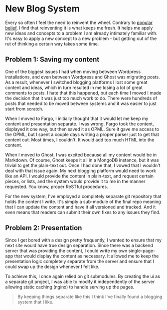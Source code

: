 # New Blog System
Every so often I feel the need to reinvent the wheel. Contrary to [popular 
belief](), I find that reinventing it is what keeps me fresh. It helps me apply 
new ideas and concepts to a problem I am already intimately familiar with. It's 
easy to apply a new concept to a new problem - but getting out of the rut of 
thinking a certain way takes some time.

## Problem 1: Saving my content
One of the biggest issues I had when moving between Wordpress installations, 
and even between Wordpress and Ghost was migrating posts. As a result, whenever 
I switched blogging platforms I lost some great content and ideas, which in 
turn resulted in me losing a lot of great comments to posts. I hate that this 
happened, but each time I moved I made the decision that it was just too much 
work to do. There were hundreds of posts that needed to be moved between systems 
and it was easier to just start from scratch. 

When I moved to Fargo, I initially thought that it would let me keep my content 
and presentation separate. I was wrong. Fargo took the content, displayed it one 
way, but then saved it as OPML. Sure it gave me access to the OPML, but I spent 
a couple days writing a proper parser just to get that content out. Most times, 
I couldn't. It would add too much HTML into the content.

When I moved to Ghost, I was excited because all my content would be in Markdown. 
Of course, Ghost keeps it all in a MongoDB instance, but it was trivial to get 
the plain-text out. Once I had done that, I vowed that I wouldn't deal with 
that issue again. My next blogging platform would need to work like an API. I 
would provide the content in plain-text, and request certain pieces, or lists, 
and the system would provide it to me in the manner requested. You know, proper 
ReSTful procedures.

For the new system, I've employed a completely separate git repository that 
holds the content I write. It's simply a sub-module of the final repo meaning 
that I can update the content and have it all versioned and tracked. And it 
even means that readers can submit their own fixes to any issues they find.

## Problem 2: Presentation
Since I get bored with a design pretty frequently, I wanted to ensure that my 
next site would have true design separation. Since there was a backend server 
that was providing the content, I could write my own single-page-app that would 
display the content as necessary. It allowed me to keep the presentation logic 
completely separate from the server and ensure that I could swap up the design 
whenever I felt like. 

To achieve this, I once again relied on git submodules. By creating the ui as a 
separate git project, I was able to modify it independently of the server 
allowing static caching (nginx) to handle serving up the pages. 

> By keeping things separate like this I think I've finally found a blogging 
system that I like. 
